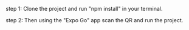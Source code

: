 step 1: Clone the project and run "npm install" in your terminal.

step 2: Then using the "Expo Go" app scan the QR and run the project.
